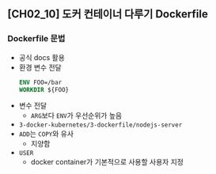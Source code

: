 ## [CH02_10] 도커 컨테이너 다루기 Dockerfile

### Dockerfile 문법
- 공식 docs 활용
- 환경 변수 전달
  ```Dockerfile
  ENV FOO=/bar
  WORKDIR ${FOO}
  ```
- 변수 전달
  - `ARG`보다 `ENV`가 우선순위가 높음
- `3-docker-kubernetes/3-dockerfile/nodejs-server`
- `ADD`는 `COPY`와 유사
  - 지양함
- `USER`
  - docker container가 기본적으로 사용할 사용자 지정